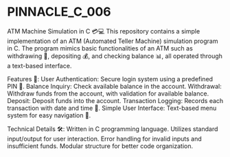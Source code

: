 # PINNACLE_C_006

ATM Machine Simulation in C 💳💻
This repository contains a simple implementation of an ATM (Automated Teller Machine) simulation program in C. The program mimics basic functionalities of an ATM such as withdrawing 💸, depositing 💰, and checking balance 📊, all operated through a text-based interface.

Features 🌟:
User Authentication: Secure login system using a predefined PIN 🔐.
Balance Inquiry: Check available balance in the account.
Withdrawal: Withdraw funds from the account, with validation for available balance.
Deposit: Deposit funds into the account.
Transaction Logging: Records each transaction with date and time 📅.
Simple User Interface: Text-based menu system for easy navigation 📝.

Technical Details 🛠️:
Written in C programming language.
Utilizes standard input/output for user interaction.
Error handling for invalid inputs and insufficient funds.
Modular structure for better code organization.

